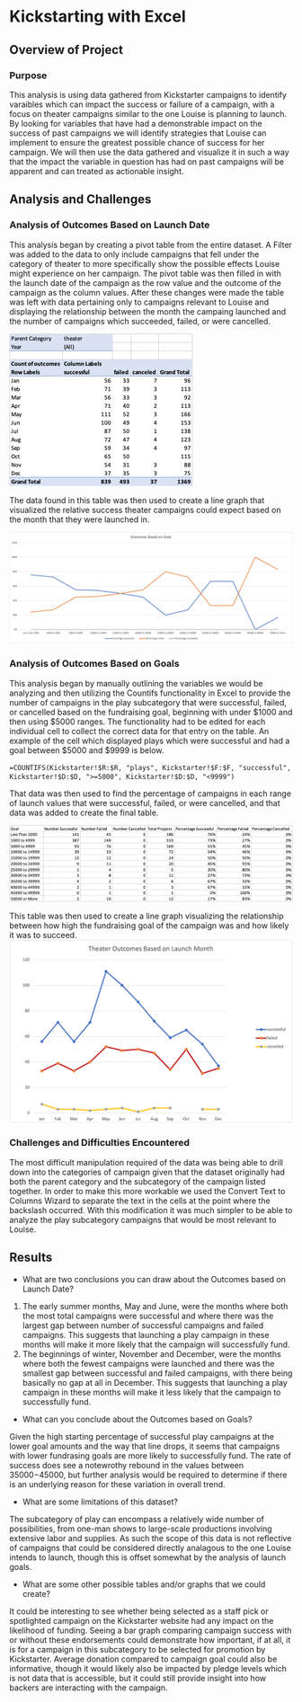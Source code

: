 # Kickstarting with Excel

## Overview of Project

### Purpose
This analysis is using data gathered from Kickstarter campaigns to identify varaibles which can impact the success or failure of a campaign, with a focus on theater campaigns similar to the one Louise is planning to launch. By looking for variables that have had a demonstrable impact on the success of past campaigns we will identify strategies that Louise can implement to ensure the greatest possible chance of success for her campaign. We will then use the data gathered and visualize it in such a way that the impact the variable in question has had on past campaigns will be apparent and can treated as actionable insight.
## Analysis and Challenges

### Analysis of Outcomes Based on Launch Date
This analysis began by creating a pivot table from the entire dataset. A Filter was added to the data to only include campaigns that fell under the category of theater to more specifically show the possible effects Louise might experience on her campaign. The pivot table was then filled in with the launch date of the campaign as the row value and the outcome of the campaign as the column values. After these changes were made the table was left with data pertaining only to campaigns relevant to Louise and displaying the relationship between the month the campaing launched and the number of campaigns which succeeded, failed, or were cancelled.

![Pivot table based on launch data and outcome of camapign](Launch_Pivot_Table.png)

The data found in this table was then used to create a line graph that visualized the relative success theater campaigns could expect based on the month that they were launched in.

![Chart showing project outcome based on goal](Outcomes_vs_Goals.png)

### Analysis of Outcomes Based on Goals
This analysis began by manually outlining the variables we would be analyzing and then utilizing the Countifs functionality in Excel to provide the number of campaigns in the play subcategory that were successful, failed, or cancelled based on the fundraising goal, beginning with under $1000 and then using $5000 ranges. The functionality had to be edited for each individual cell to collect the correct data for that entry on the table. An example of the cell which displayed plays which were successful and had a goal between $5000 and $9999 is below.
```
=COUNTIFS(Kickstarter!$R:$R, "plays", Kickstarter!$F:$F, "successful", Kickstarter!$D:$D, ">=5000", Kickstarter!$D:$D, "<9999")
```
That data was then used to find the percentage of campaigns in each range of launch values that were successful, failed, or were cancelled, and that data was added to create the final table.

![Table showing relationship between launch goal of play campaigns and outcome](Goals_Data_Table.png)

This table was then used to create a line graph visualizing the relationship between how high the fundraising goal of the campaign was and how likely it was to succeed.
![Chart showing project outcome based on launch date](Theater_Outcomes_vs_Launch.png)

### Challenges and Difficulties Encountered
The most difficult manipulation required of the data was being able to drill down into the categories of campaign given that the dataset originally had both the parent category and the subcategory of the campaign listed together. In order to make this more workable we used the Convert Text to Columns Wizard to separate the text in the cells at the point where the backslash occurred. With this modification it was much simpler to be able to analyze the play subcategory campaigns that would be most relevant to Louise.
## Results

- What are two conclusions you can draw about the Outcomes based on Launch Date?

1. The early summer months, May and June, were the months where both the most total campaigns were successful and where there was the largest gap between number of successful campaigns and failed campaigns. This suggests that launching a play campaign in these months will make it more likely that the campaign will successfully fund.
2. The beginnings of winter, November and December, were the months where both the fewest campaigns were launched and there was the smallest gap between successful and failed campaigns, with there being basically no gap at all in December. This suggests that launching a play campaign in these months will make it less likely that the campaign to successfully fund.

- What can you conclude about the Outcomes based on Goals?

Given the high starting percentage of successful play campaigns at the lower goal amounts and the way that line drops, it seems that campaigns with lower fundrasing goals are more likely to successfully fund. The rate of success does see a notewrothy rebound in the values between $35000-$45000, but further analysis would be required to determine if there is an underlying reason for these variation in overall trend.

- What are some limitations of this dataset?

The subcategory of play can encompass a relatively wide number of possibilities, from one-man shows to large-scale productions involving extensive labor and supplies. As such the scope of this data is not reflective of campaigns that could be considered directly analagous to the one Louise intends to launch, though this is offset somewhat by the analysis of launch goals.

- What are some other possible tables and/or graphs that we could create?

It could be interesting to see whether being selected as a staff pick or spotlighted campaign on the Kickstarter website had any impact on the likelihood of funding. Seeing a bar graph comparing campaign success with or without these endorsements could demonstrate how important, if at all, it is for a campaign in this subcategory to be selected for promotion by Kickstarter. Average donation compared to campaign goal could also be informative, though it would likely also be impacted by pledge levels which is not data that is accessible, but it could still provide insight into how backers are interacting with the campaign.
